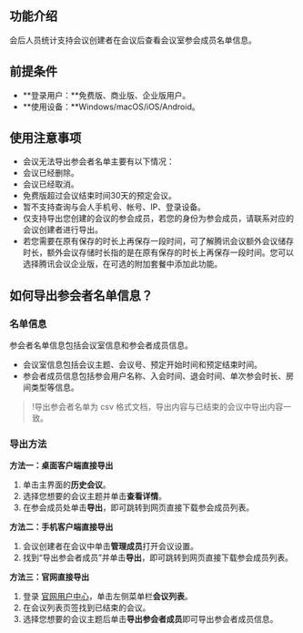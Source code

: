 ## 功能介绍
会后人员统计支持会议创建者在会议后查看会议室参会成员名单信息。

## 前提条件
- **登录用户：**免费版、商业版、企业版用户。
- **使用设备：**Windows/macOS/iOS/Android。

## 使用注意事项
- 会议无法导出参会者名单主要有以下情况：
 - 会议已经删除。
 - 会议已经取消。
 - 免费版超过会议结束时间30天的预定会议。
- 暂不支持查询与会人手机号、帐号、IP、登录设备。
- 仅支持导出您创建的会议的参会成员，若您的身份为参会成员，请联系对应的会议创建者进行导出。
- 若您需要在原有保存的时长上再保存一段时间，可了解腾讯会议额外会议储存时长，额外会议存储时长指的是在原有保存的时长上再保存一段时间。您可以选择腾讯会议企业版，在可选的附加套餐中添加此功能。

## 如何导出参会者名单信息？
### 名单信息
参会者名单信息包括会议室信息和参会者成员信息。
- 会议室信息包括会议主题、会议号、预定开始时间和预定结束时间。
- 参会者成员信息包括参会用户名称、入会时间、退会时间、单次参会时长、房间类型等信息。
>!导出参会者名单为 csv 格式文档，导出内容与已结束的会议中导出内容一致。

### 导出方法
**方法一：桌面客户端直接导出**
1. 单击主界面的**历史会议**。
2. 选择您想要的会议主题并单击**查看详情**。
3. 在参会成员处单击**导出**，即可跳转到网页直接下载参会成员列表。

**方法二：手机客户端直接导出**
1. 会议创建者在会议中单击**管理成员**打开会议设置。
2. 找到“导出参会者成员”并单击**导出**，即可跳转到网页直接下载参会成员列表。

**方法三：官网直接导出**
1. 登录 [官网用户中心](https://meeting.tencent.com/user-center/personal-information)，单击左侧菜单栏**会议列表**。
2. 在会议列表页签找到已结束的会议。
3. 选择您想要的会议主题后单击**导出参会者成员**即可导出参会者成员信息。
